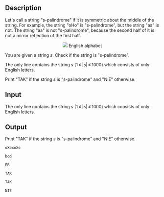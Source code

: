 ## Description

<div><p>Let's call a string "<span class="tex-font-style-tt">s-palindrome</span>" if it is symmetric about the middle of the string. For example, the string "<span class="tex-font-style-tt">oHo</span>" is "<span class="tex-font-style-tt">s-palindrome</span>", but the string "<span class="tex-font-style-tt">aa</span>" is not. The string "<span class="tex-font-style-tt">aa</span>" is not "<span class="tex-font-style-tt">s-palindrome</span>", because the second half of it is not a mirror reflection of the first half.</p><center> <img class="tex-graphics" src="file://ilwMZokq.png" style="max-width: 100.0%;max-height: 100.0%;"> <span class="tex-font-size-small">English alphabet</span> </center><p>You are given a string <span class="tex-span"><i>s</i></span>. Check if the string is "<span class="tex-font-style-tt">s-palindrome</span>".</p></div><div class="input-specification"><p>The only line contains the string <span class="tex-span"><i>s</i></span> (<span class="tex-span">1 ≤ |<i>s</i>| ≤ 1000</span>) which consists of only English letters.</p></div><div class="output-specification"><p>Print "<span class="tex-font-style-tt">TAK</span>" if the string <span class="tex-span"><i>s</i></span> is "<span class="tex-font-style-tt">s-palindrome</span>" and "<span class="tex-font-style-tt">NIE</span>" otherwise.</p></div>

## Input

<p>The only line contains the string <span class="tex-span"><i>s</i></span> (<span class="tex-span">1 ≤ |<i>s</i>| ≤ 1000</span>) which consists of only English letters.</p>

## Output

<p>Print "<span class="tex-font-style-tt">TAK</span>" if the string <span class="tex-span"><i>s</i></span> is "<span class="tex-font-style-tt">s-palindrome</span>" and "<span class="tex-font-style-tt">NIE</span>" otherwise.</p>





```input1
oXoxoXo

```




```input2
bod

```




```input3
ER

```




```output1
TAK

```




```output2
TAK

```




```output3
NIE

```


